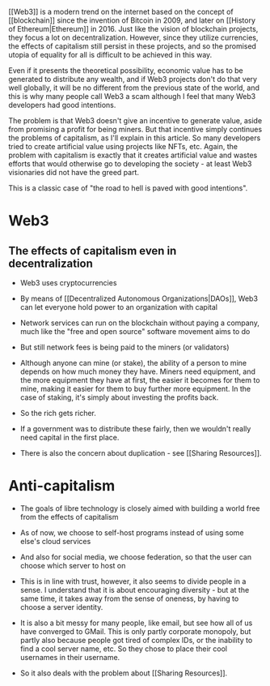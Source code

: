 [[Web3]] is a modern trend on the internet based on the concept of [[blockchain]] since the invention of Bitcoin in 2009, and later on [[History of Ethereum|Ethereum]] in 2016. Just like the vision of blockchain projects, they focus a lot on decentralization. However, since they utilize currencies, the effects of capitalism still persist in these projects, and so the promised utopia of equality for all is difficult to be achieved in this way.

Even if it presents the theoretical possibility, economic value has to be generated to distribute any wealth, and if Web3 projects don't do that very well globally, it will be no different from the previous state of the world, and this is why many people call Web3 a scam although I feel that many Web3 developers had good intentions.

The problem is that Web3 doesn't give an incentive to generate value, aside from promising a profit for being miners. But that incentive simply continues the problems of capitalism, as I'll explain in this article. So many developers tried to create artificial value using projects like NFTs, etc. Again, the problem with capitalism is exactly that it creates artificial value and wastes efforts that would otherwise go to developing the society - at least Web3 visionaries did not have the greed part.

This is a classic case of "the road to hell is paved with good intentions".
# Web3
## The effects of capitalism even in decentralization
- Web3 uses cryptocurrencies
- By means of [[Decentralized Autonomous Organizations|DAOs]], Web3 can let everyone hold power to an organization with capital
- Network services can run on the blockchain without paying a company, much like the "free and open source" software movement aims to do
- But still network fees is being paid to the miners (or validators)
- Although anyone can mine (or stake), the ability of a person to mine depends on how much money they have. Miners need equipment, and the more equipment they have at first, the easier it becomes for them to mine, making it easier for them to buy further more equipment. In the case of staking, it's simply about investing the profits back.
- So the rich gets richer.
- If a government was to distribute these fairly, then we wouldn't really need capital in the first place.

- There is also the concern about duplication - see [[Sharing Resources]].
# Anti-capitalism
- The goals of libre technology is closely aimed with building a world free from the effects of capitalism
- As of now, we choose to self-host programs instead of using some else's cloud services
- And also for social media, we choose federation, so that the user can choose which server to host on
- This is in line with trust, however, it also seems to divide people in a sense. I understand that it is about encouraging diversity - but at the same time, it takes away from the sense of oneness, by having to choose a server identity.
- It is also a bit messy for many people, like email, but see how all of us have converged to GMail. This is only partly corporate monopoly, but partly also because people got tired of complex IDs, or the inability to find a cool server name, etc. So they chose to place their cool usernames in their username.

- So it also deals with the problem about [[Sharing Resources]].